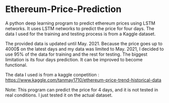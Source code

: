 # Ethereum-Price-Prediction
A python deep learning program to predict ethereum prices using LSTM networks. It uses LSTM networks to predict the price for four days. The data I used for the training and testing process is from a Kaggle dataset.

The provided data is updated until May. 2021. Because the price goes up to 4000$ on the latest days and my data was limited to May. 2021, I decided to use 95% of the data for training and the rest for testing. The biggest limitation is its four days prediction. It can be improved to become functional.

The data I used is from a kaggle conpetition :
https://www.kaggle.com/tanmay1710/ethereum-price-trend-historical-data

Note: This program can predict the price for 4 days, and it is not tested in real conditions.
I just tested it on the actual dataset.


